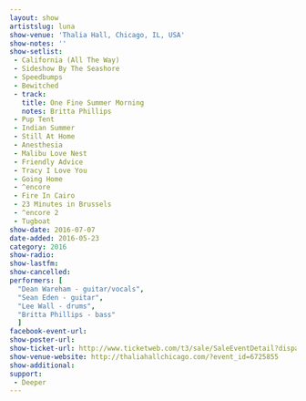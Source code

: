 ```yaml
---
layout: show
artistslug: luna
show-venue: 'Thalia Hall, Chicago, IL, USA'
show-notes: ''
show-setlist:
 - California (All The Way)
 - Sideshow By The Seashore
 - Speedbumps
 - Bewitched
 - track:
   title: One Fine Summer Morning
   notes: Britta Phillips
 - Pup Tent
 - Indian Summer
 - Still At Home
 - Anesthesia
 - Malibu Love Nest
 - Friendly Advice
 - Tracy I Love You
 - Going Home
 - ^encore
 - Fire In Cairo
 - 23 Minutes in Brussels
 - ^encore 2
 - Tugboat
show-date: 2016-07-07
date-added: 2016-05-23
category: 2016
show-radio:
show-lastfm:
show-cancelled:
performers: [
  "Dean Wareham - guitar/vocals",
  "Sean Eden - guitar",
  "Lee Wall - drums",
  "Britta Phillips - bass"
  ]
facebook-event-url:
show-poster-url:
show-ticket-url: http://www.ticketweb.com/t3/sale/SaleEventDetail?dispatch=loadSelectionData&eventId=6725855&pl=thalia
show-venue-website: http://thaliahallchicago.com/?event_id=6725855
show-additional:
support:
 - Deeper
---
```

